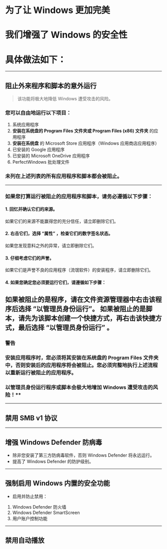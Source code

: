 # 为了让 Windows 更加完美
# 我们增强了 Windows 的安全性
# 具体做法如下：

---

## 阻止外来程序和脚本的意外运行
> 该功能将极大地降低 Windows 遭受攻击的风险。
### 您可以自由地运行以下项目：
1. 系统应用程序
2. **安装在系统盘的 Program Files 文件夹或 Program Files (x86) 文件夹** 的应用程序
3. **安装在系统盘** 的 Microsoft Store 应用程序（Windows 应用商店应用程序）
4. 已安装的 Google 应用程序 
5. 已安装的 Microsoft OneDrive 应用程序
6. PerfectWindows 批处理文件
### 未列在上述列表的所有应用程序和脚本都会被阻止。
---
### 如果您打算运行被阻止的应用程序和脚本，请务必遵循以下步骤：
#### 1. 回忆并确认它们的来源。
如果它们的来源不能赢得您的充分信任，请立即删除它们。
#### 2. 右击它们，选择 “属性” ，检查它们的数字签名状态。
如果您发现意料之外的异常，请立即删除它们。
#### 3. 仔细考虑它们的声誉。
如果它们是声誉不良的应用程序（流氓软件）的安装程序，请立即删除它们。
#### 4. 如果您确定您必须要运行它们，请遵循如下步骤：
如果被阻止的是程序，请在文件资源管理器中右击该程序后选择 **“以管理员身份运行”**。
如果被阻止的是脚本，请先为该脚本创建一个快捷方式，再右击该快捷方式，最后选择 **“以管理员身份运行”** 。
---
### 警告
### 安装应用程序时，您必须将其安装在系统盘的 Program Files 文件夹中，否则安装后的应用程序将会被阻止。您必须完整地执行上述流程以重新运行被阻止的应用程序。
### 以管理员身份运行程序或脚本会极大地增加 Windows 遭受攻击的风险！**

---
## 禁用 SMB v1 协议
---
## 增强 Windows Defender 防病毒
* 除非您安装了第三方防病毒软件，否则 Windows Defender 将永远运行。
* 提高了 Windows Defender 的防护级别。
---
## 强制启用 Windows 内置的安全功能
* 启用并防止禁用：
1. Windows Defender 防火墙
2. Windows Defender SmartScreen
3. 用户账户控制功能
---
## 禁用自动播放
